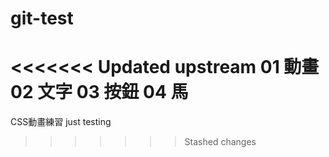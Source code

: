 # git-test
<<<<<<< Updated upstream
01 動畫
02 文字
03 按鈕
04 馬
=======
CSS動畫練習
just testing
>>>>>>> Stashed changes
